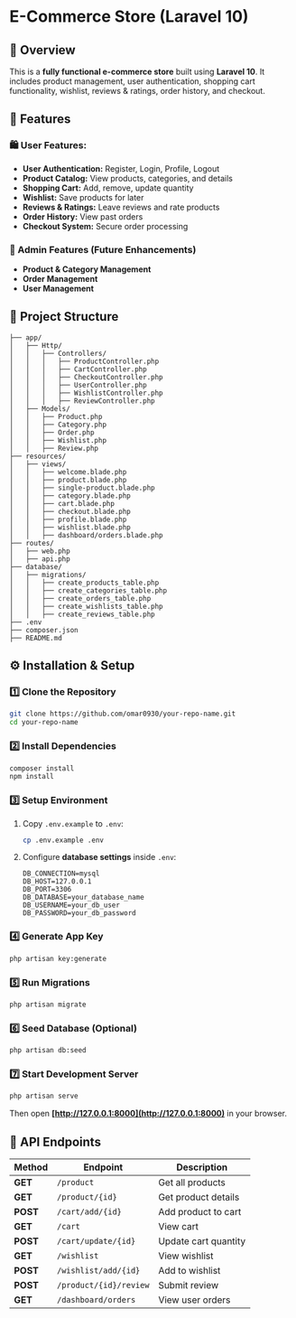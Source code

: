# **E-Commerce Store (Laravel 10)**

## **📌 Overview**
This is a **fully functional e-commerce store** built using **Laravel 10**. It includes product management, user authentication, shopping cart functionality, wishlist, reviews & ratings, order history, and checkout.

## **🚀 Features**
### **🛍️ User Features:**
- **User Authentication:** Register, Login, Profile, Logout
- **Product Catalog:** View products, categories, and details
- **Shopping Cart:** Add, remove, update quantity
- **Wishlist:** Save products for later
- **Reviews & Ratings:** Leave reviews and rate products
- **Order History:** View past orders
- **Checkout System:** Secure order processing

### **🔑 Admin Features (Future Enhancements)**
- **Product & Category Management**
- **Order Management**
- **User Management**

## **📂 Project Structure**
```
├── app/
│   ├── Http/
│   │   ├── Controllers/
│   │   │   ├── ProductController.php
│   │   │   ├── CartController.php
│   │   │   ├── CheckoutController.php
│   │   │   ├── UserController.php
│   │   │   ├── WishlistController.php
│   │   │   ├── ReviewController.php
│   ├── Models/
│   │   ├── Product.php
│   │   ├── Category.php
│   │   ├── Order.php
│   │   ├── Wishlist.php
│   │   ├── Review.php
├── resources/
│   ├── views/
│   │   ├── welcome.blade.php
│   │   ├── product.blade.php
│   │   ├── single-product.blade.php
│   │   ├── category.blade.php
│   │   ├── cart.blade.php
│   │   ├── checkout.blade.php
│   │   ├── profile.blade.php
│   │   ├── wishlist.blade.php
│   │   ├── dashboard/orders.blade.php
├── routes/
│   ├── web.php
│   ├── api.php
├── database/
│   ├── migrations/
│   │   ├── create_products_table.php
│   │   ├── create_categories_table.php
│   │   ├── create_orders_table.php
│   │   ├── create_wishlists_table.php
│   │   ├── create_reviews_table.php
├── .env
├── composer.json
├── README.md
```

## **⚙️ Installation & Setup**
### **1️⃣ Clone the Repository**
```sh
git clone https://github.com/omar0930/your-repo-name.git
cd your-repo-name
```

### **2️⃣ Install Dependencies**
```sh
composer install
npm install
```

### **3️⃣ Setup Environment**
1. Copy `.env.example` to `.env`:
   ```sh
   cp .env.example .env
   ```
2. Configure **database settings** inside `.env`:
   ```env
   DB_CONNECTION=mysql
   DB_HOST=127.0.0.1
   DB_PORT=3306
   DB_DATABASE=your_database_name
   DB_USERNAME=your_db_user
   DB_PASSWORD=your_db_password
   ```

### **4️⃣ Generate App Key**
```sh
php artisan key:generate
```

### **5️⃣ Run Migrations**
```sh
php artisan migrate
```

### **6️⃣ Seed Database (Optional)**
```sh
php artisan db:seed
```

### **7️⃣ Start Development Server**
```sh
php artisan serve
```
Then open **[http://127.0.0.1:8000](http://127.0.0.1:8000)** in your browser.

## **🔗 API Endpoints**
| Method | Endpoint | Description |
|--------|---------|-------------|
| **GET** | `/product` | Get all products |
| **GET** | `/product/{id}` | Get product details |
| **POST** | `/cart/add/{id}` | Add product to cart |
| **GET** | `/cart` | View cart |
| **POST** | `/cart/update/{id}` | Update cart quantity |
| **GET** | `/wishlist` | View wishlist |
| **POST** | `/wishlist/add/{id}` | Add to wishlist |
| **POST** | `/product/{id}/review` | Submit review |
| **GET** | `/dashboard/orders` | View user orders |

